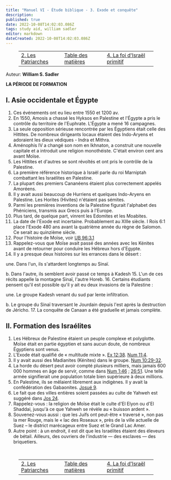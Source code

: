 ```yaml
---
title: "Manuel VI - Étude biblique - 3. Exode et conquête"
description: 
published: true
date: 2022-10-08T14:02:03.086Z
tags: study aid, william sadler
editor: markdown
dateCreated: 2022-10-08T14:02:03.086Z
---
```


<figure class="table chapter-navigator">
	<table>
		<tbody>
		<tr>
			<td><a href="/fr/article/William_S_Sadler/Workbook_6_Bible_Study/History_2_2">2. Les Patriarches</a></td>
			<td><a href="/fr/article/William_S_Sadler/Workbook_6_Bible_Study/Index">Table des matières</a></td>
			<td><a href="/fr/article/William_S_Sadler/Workbook_6_Bible_Study/History_2_4">4. La foi d'Israël primitif</a></td>
		</tr>
		</tbody>
	</table>
</figure>

Auteur: **William S. Sadler**

**LA PÉRIODE DE FORMATION**

## I. Asie occidentale et Égypte

1. Ces événements ont eu lieu entre 1550 et 1200 av.
2. En 1550, Amosis a chassé les Hyksos en Palestine et l'Égypte a pris le contrôle du territoire de l'Euphrate. L'Égypte a mené 16 campagnes.
3. La seule opposition sérieuse rencontrée par les Égyptiens était celle des Hittites. De nombreux dirigeants locaux étaient des Indo-Aryens et adoraient les dieux védiques - Indra et Mithra.
4. Aménophis IV a changé son nom en Ikhnaton, a construit une nouvelle capitale et a introduit une religion monothéiste. C'était environ cent ans avant Moïse.
5. Les Hittites et d'autres se sont révoltés et ont pris le contrôle de la Palestine.
6. La première référence historique à Israël parle du roi Marniptah combattant les Israélites en Palestine.
7. La plupart des premiers Cananéens étaient plus correctement appelés Amoréens.
8. Il y avait aussi beaucoup de Hurriens et quelques Indo-Aryens en Palestine. Les Horites (Hivites) n'étaient pas sémites.
9. Parmi les premières inventions de la Palestine figurait l'alphabet des Phéniciens, transmis aux Grecs puis à l'Europe.
10. Plus tard, de quelque part, vinrent les Edomites et les Moabites.
11. La date de l'Exode est incertaine. Probablement au XIIIe siècle. I Rois 6:1 place l'Exode 480 ans avant la quatrième année du règne de Salomon. Ce serait au quinzième siècle.
12. Pour l'histoire de Moïse, voir [UB 96:3.1](/en/The_Urantia_Book/95#p3_1)
13. Rappelez-vous que Moïse avait passé des années avec les Kénites avant de retourner pour conduire les Hébreux hors d'Egypte.
14. Il y a presque deux histoires sur les errances dans le désert :

une. Dans l'un, ils s'attardent longtemps au Sinaï.

b. Dans l'autre, ils semblent avoir passé ce temps à Kadesh
15. L'un de ces récits appelle la montagne Sinaï, l'autre Horeb.
16. Certains étudiants pensent qu'il est possible qu'il y ait eu deux invasions de la Palestine :

une. Le groupe Kadesh venant du sud par lente infiltration.

b. Le groupe du Sinaï traversant le Jourdain depuis l'est après la destruction de Jéricho.
17. La conquête de Canaan a été graduelle et jamais complète.

## II. Formation des Israélites

1. Les Hébreux de Palestine étaient un peuple complexe et polyglotte. Moïse était en partie égyptien et sans aucun doute, de nombreux Égyptiens sont venus.
2. L'Exode était qualifié de « multitude mixte ». [Ex 12:38](/fr/Bible/Exode/12#v38). [Num 11:4](/fr/Bible/Nombres/11#v4).
3. Il y avait aussi des Madianites (Kénites) dans le groupe. [Num 10:29-32](/fr/Bible/Nombres/10#v29).
4. La horde du désert peut avoir compté plusieurs milliers, mais jamais 600 000 hommes en âge de servir, comme dans [Num 1:46](/en/Bible/Numbers/1#v46) ; [26:51](/fr/Bible/Nombres/26#v51). Une telle armée signifierait une population totale bien supérieure à deux millions.
5. En Palestine, ils se mêlaient librement aux indigènes. Il y avait la confédération des Gabaonites. [Josué 9](/fr/Bible/Josué/9).
6. Le fait que des villes entières soient passées au culte de Yahweh est suggéré dans [Jos 24](/en/Bible/Joshua/24).
7. Rappelez-vous : la religion de Moïse était le culte d'El Elyon ou d'El Shaddai, jusqu'à ce que Yahweh se révèle au « buisson ardent ».
8. Souvenez-vous aussi : que les Juifs ont peut-être « traversé », non pas la mer Rouge, mais le « lac des Roseaux », près de la ville actuelle de Suez – le district marécageux entre Suez et le Grand Lac Amer.
9. Autre point : à un endroit, il est dit que les Israélites étaient des éleveurs de bétail. Ailleurs, des ouvriers de l'industrie — des esclaves — des briquetiers.


<br>

<figure class="table chapter-navigator">
	<table>
		<tbody>
		<tr>
			<td><a href="/fr/article/William_S_Sadler/Workbook_6_Bible_Study/History_2_2">2. Les Patriarches</a></td>
			<td><a href="/fr/article/William_S_Sadler/Workbook_6_Bible_Study/Index">Table des matières</a></td>
			<td><a href="/fr/article/William_S_Sadler/Workbook_6_Bible_Study/History_2_4">4. La foi d'Israël primitif</a></td>
		</tr>
		</tbody>
	</table>
</figure>